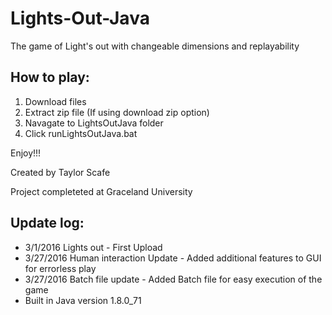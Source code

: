 # Lights-Out-Java
The game of Light's out with changeable dimensions and replayability

## How to play:

1.  Download files
2.  Extract zip file (If using download zip option)
3.  Navagate to LightsOutJava folder
4.  Click runLightsOutJava.bat

Enjoy!!!

Created by Taylor Scafe

Project completeted at Graceland University

## Update log:

*  3/1/2016 Lights out - First Upload
*  3/27/2016 Human interaction Update - Added additional features to GUI for errorless play
*  3/27/2016 Batch file update - Added Batch file for easy execution of the game
*  Built in Java version 1.8.0_71
